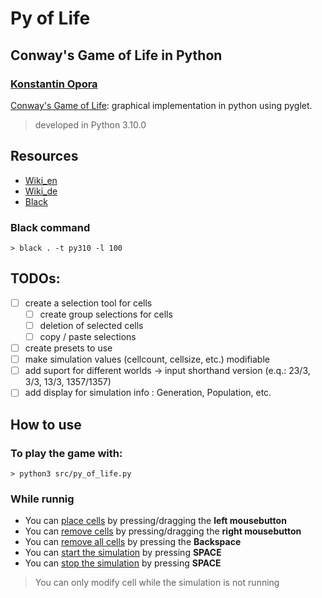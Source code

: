 # Py of Life
## Conway's Game of Life in Python
### <span style="text-decoration: underline">Konstantin Opora</span>

[Conway's Game of Life](https://en.wikipedia.org/wiki/Conway%27s_Game_of_Life): graphical implementation in python using pyglet.
> developed in Python 3.10.0

## Resources
- [Wiki_en](https://en.wikipedia.org/wiki/Conway%27s_Game_of_Life)
- [Wiki_de](https://de.wikipedia.org/wiki/Conways_Spiel_des_Lebens)
- [Black](https://github.com/psf/black)

### Black command
```shell 
> black . -t py310 -l 100
```

## TODOs:
- [ ] create a selection tool for cells
    - [ ] create group selections for cells
    - [ ] deletion of selected cells
    - [ ] copy / paste selections
- [ ] create presets to use
- [ ] make simulation values (cellcount, cellsize, etc.) modifiable
- [ ] add suport for different worlds -> input shorthand version (e.q.: 23/3, 3/3, 13/3, 1357/1357)
- [ ] add display for simulation info : Generation, Population, etc.

## How to use
### To play the game with:
```shell
> python3 src/py_of_life.py
```

### While runnig
- You can <span style="text-decoration: underline">place cells</span> by pressing/dragging the **left mousebutton**
- You can <span style="text-decoration: underline">remove cells</span> by pressing/dragging the **right mousebutton**
- You can <span style="text-decoration: underline">remove all cells</span> by pressing the **Backspace**
- You can <span style="text-decoration: underline">start the simulation</span> by pressing **SPACE**
- You can <span style="text-decoration: underline">stop the simulation</span> by pressing **SPACE**

> You can only modify cell while the simulation is not running
